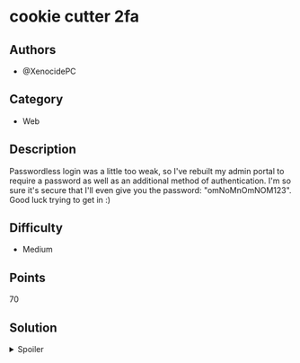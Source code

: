 # cookie cutter 2fa

## Authors
- @XenocidePC

## Category
- Web

## Description
Passwordless login was a little too weak, so I've rebuilt my admin portal to require a password as well as an additional method of authentication. I'm so sure it's secure that I'll even give you the password: "omNoMnOmNOM123". Good luck trying to get in :)

## Difficulty
- Medium

## Points
70

## Solution
<details>
<summary>Spoiler</summary>

### Idea
2 factor authentication usually involves a password and an additional method such as a one-time code sent to an phone number, email or generated by an authentication app or physical security key. These methods have been listed in order of increasing security, but are generally pretty secure.

Using unsigned cookies as an authentication method is a terrible idea in practice, especially as the sole method given that the attacker knows the correct password.

But it makes for a neat CTF challenge ¯\\\_(ツ)_/¯ (maybe a little too obvious though given the hints in the title/description).

### Walkthrough
1. Try to log in with the given password and notice that it's correct but the 2fa method is missing
2. [Chrome] Look in DevTools (F12) > Application > Cookies and replace the 2fa cookie's default value `what's 1 + 1` with the answer: `2`
3. Log in with the given password again, successfully :D

### Flag
`OWEEK{oH_nO_YoU_t@mPEred_wiTh_tHe_cOoki3}`
</details>
